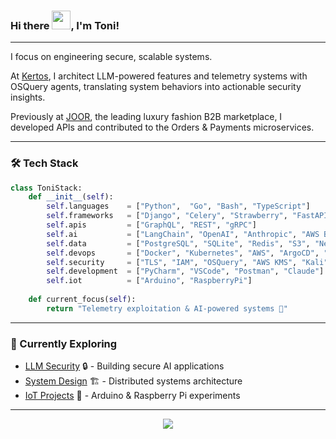 <h3>
  Hi there <img src="https://raw.githubusercontent.com/MartinHeinz/MartinHeinz/master/wave.gif" width="30px">, I'm Toni!
</h3>

---

I focus on engineering secure, scalable systems.

At [Kertos](https://www.kertos.io/en), I architect LLM-powered features and telemetry systems with OSQuery agents, translating system behaviors into actionable security insights.

Previously at [JOOR](https://www.joor.com), the leading luxury fashion B2B marketplace, I developed APIs and contributed to the Orders & Payments microservices.

---

### 🛠️ Tech Stack  

```python
class ToniStack:
    def __init__(self):
        self.languages    = ["Python",  "Go", "Bash", "TypeScript"]
        self.frameworks   = ["Django", "Celery", "Strawberry", "FastAPI", "React"]
        self.apis         = ["GraphQL", "REST", "gRPC"]
        self.ai           = ["LangChain", "OpenAI", "Anthropic", "AWS Bedrock"]
        self.data         = ["PostgreSQL", "SQLite", "Redis", "S3", "Neo4j", "Pinecone"]
        self.devops       = ["Docker", "Kubernetes", "AWS", "ArgoCD", "Sentry", "Datadog", "Lens"]
        self.security     = ["TLS", "IAM", "OSQuery", "AWS KMS", "Kali"]
        self.development  = ["PyCharm", "VSCode", "Postman", "Claude"]
        self.iot          = ["Arduino", "RaspberryPi"]
        
    def current_focus(self):
        return "Telemetry exploitation & AI-powered systems 🧠"
```

---

### 🌱 Currently Exploring  


* [LLM Security](https://www.oreilly.com/library/view/the-developers-playbook/9781098162191/) 🔒 - Building secure AI applications
* [System Design](https://www.oreilly.com/library/view/designing-data-intensive-applications/9781491903063/) 🏗️ - Distributed systems architecture
* [IoT Projects](https://www.amazon.com/Makers-Guide-Zombie-Apocalypse-Raspberry/dp/1593276672) 🔧 - Arduino & Raspberry Pi experiments
  
---

<p align="center">
  <img src="https://github-readme-streak-stats-9m8ugfa77-denvercoder1.vercel.app/?user=asanmateu&theme=dark" />
</p>

<!--
---

<p align="center">
  <img src="https://readme-typing-svg.herokuapp.com?font=Fira+Code&pause=1000&color=58A6FF&center=true&vCenter=true&width=435&lines=🏛️+Building+Reliable+Systems;🐍+Python+Enthusiast;🤖+Security+%26+AI+Explorer;🌱+Always+Learning" alt="Typing SVG" />
</p>
-->
